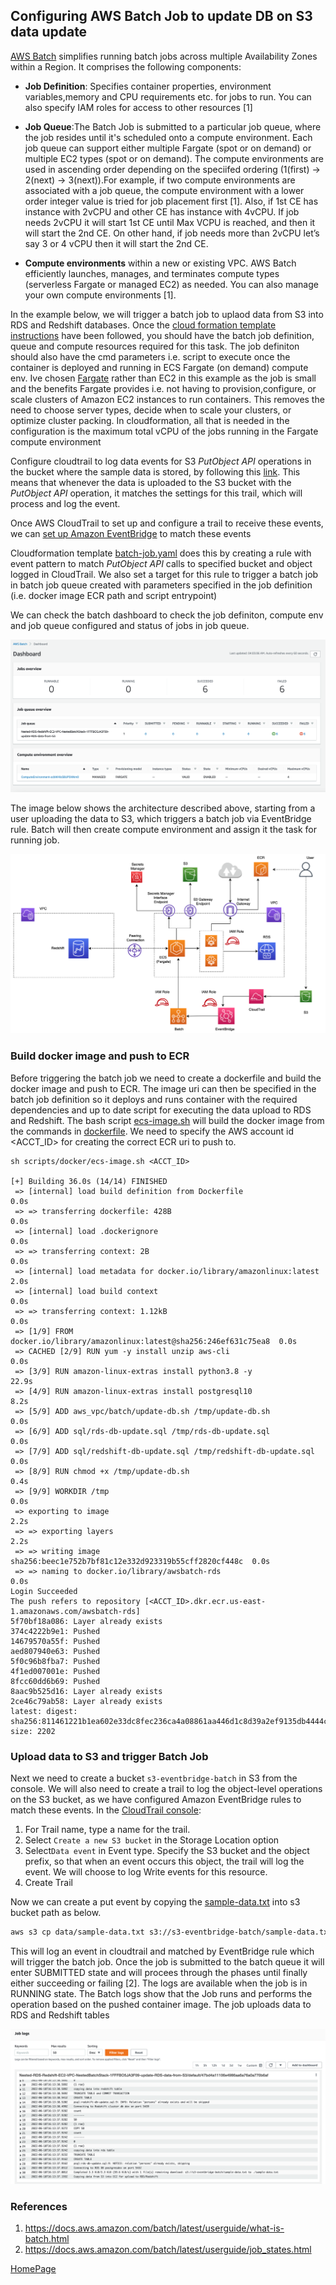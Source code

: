 ## Configuring AWS Batch Job to update DB on S3 data update

[AWS Batch]( https://docs.aws.amazon.com/batch/latest/userguide/what-is-batch.html) simplifies running batch jobs across multiple Availability Zones within a Region.
It comprises the following components:

* **Job Definition**: Specifies container properties, environment variables,memory and CPU requirements etc.
 for jobs to run. You can also specify IAM roles for access to other resources [1]
 
* **Job Queue**:The Batch Job is submitted to a particular job queue, where the job resides until it's
 scheduled onto a compute environment. Each job queue can support either multiple Fargate (spot or on demand)
 or multiple EC2 types  (spot or on demand). The compute environments are used in ascending order depending 
 on the speciifed ordering (1(first) -> 2(next) -> 3(next)).For example, if two compute environments are associated with a job queue, the compute environment with a lower order integer value is tried for job placement first [1]. Also, if 1st CE has instance with 2vCPU and other CE has instance with 4vCPU. If job needs 2vCPU it will start 1st CE until Max VCPU is reached, and then it will start the 2nd CE. On other hand, if job needs more than 2vCPU let’s say 3 or 4 vCPU then it will start the 2nd CE. 
  
* **Compute environments** within a new or existing VPC. AWS Batch efficiently launches, manages, and terminates compute
  types (serverless Fargate or managed EC2)  as needed. You can also manage your own compute environments [1].

In the example below, we will trigger a batch job to uplaod data from S3 into RDS and Redshift
databases. Once the [cloud formation template instructions](https://github.com/ryankarlos/AWS-VPC#create-aws-resource-using-cloudformation)  have been followed, you should have the batch job definition, queue and compute resources required for this task.  The job definiton should also have the cmd parameters i.e.
script to execute once the container is deployed and running in ECS Fargate (on demand) compute env.
Ive chosen [Fargate](https://docs.aws.amazon.com/batch/latest/userguide/fargate.html) rather than EC2 in this example as the job is small and the benefits Fargate provides i.e. not having to provision,configure, or scale clusters of Amazon EC2 instances to run containers. 
This removes the need to choose server types, decide when to scale your clusters, or optimize cluster packing. 
In cloudformation, all that is needed in the configuration is the maximum total vCPU of the jobs running in the Fargate compute environment

Configure cloudtrail to log data events for S3 _PutObject API_ operations in the bucket where the sample data is stored, by following this [link](https://docs.aws.amazon.com/awscloudtrail/latest/userguide/logging-data-events-with-cloudtrail.html). This means that whenever the data is uploaded to the S3 bucket with the _PutObject API_ operation, it matches the settings for this trail, which will process and log the event.

Once AWS CloudTrail to set up and configure a trail to receive these events, we can [set up
Amazon EventBridge]( https://docs.aws.amazon.com/eventbridge/latest/userguide/eb-log-s3-data-events.html) to match these events

Cloudformation template [batch-job.yaml](https://github.com/ryankarlos/AWS-VPC/blob/master/templates/batch-job.yaml) does this by creating a rule with event pattern to match _PutObject API_ calls to specified bucket and object logged in CloudTrail. We also set a target for
this rule to trigger a batch job in batch job queue created with  parameters specified in the job
definition (i.e. docker image ECR path and script entrypoint)

We can check the batch dashboard to check the job definiton, compute env and job queue configured and
status of jobs in job queue.

![](../../screenshots/aws-batch-dashboard.png) 

The image below shows the architecture described above, starting from a user uploading the data to S3,
which triggers a batch job via EventBridge rule. Batch will then create compute environment and assign
it the task for running job.

![](../../screenshots/batch-update-db-date-ecs-architecture.png) 

### Build docker image and push to ECR

Before triggering the batch job we need to create a dockerfile and build the docker image and push to
ECR. The image uri can then be specified in the batch job definition so it deploys and runs container
with the required dependencies and up to date script for executing the data upload to RDS and Redshift.
The bash script [ecs-image.sh](https://github.com/ryankarlos/AWS-VPC/blob/master/aws_vpc/batch/ecs-image.sh) will build the docker image from the commands in [dockerfile](https://github.com/ryankarlos/AWS-VPC/blob/master/Dockerfile). We need to specify the AWS account id <ACCT_ID> for creating the correct ECR uri to push to.

````
sh scripts/docker/ecs-image.sh <ACCT_ID>

[+] Building 36.0s (14/14) FINISHED
 => [internal] load build definition from Dockerfile                       0.0s
 => => transferring dockerfile: 428B                                       0.0s
 => [internal] load .dockerignore                                          0.0s
 => => transferring context: 2B                                            0.0s
 => [internal] load metadata for docker.io/library/amazonlinux:latest      2.0s
 => [internal] load build context                                          0.0s
 => => transferring context: 1.12kB                                        0.0s
 => [1/9] FROM docker.io/library/amazonlinux:latest@sha256:246ef631c75ea8  0.0s
 => CACHED [2/9] RUN yum -y install unzip aws-cli                          0.0s
 => [3/9] RUN amazon-linux-extras install python3.8 -y                    22.9s
 => [4/9] RUN amazon-linux-extras install postgresql10                     8.2s
 => [5/9] ADD aws_vpc/batch/update-db.sh /tmp/update-db.sh                 0.0s
 => [6/9] ADD sql/rds-db-update.sql /tmp/rds-db-update.sql                 0.0s
 => [7/9] ADD sql/redshift-db-update.sql /tmp/redshift-db-update.sql       0.0s
 => [8/9] RUN chmod +x /tmp/update-db.sh                                   0.4s
 => [9/9] WORKDIR /tmp                                                     0.0s
 => exporting to image                                                     2.2s
 => => exporting layers                                                    2.2s
 => => writing image sha256:beec1e752b7bf81c12e332d923319b55cff2820cf448c  0.0s
 => => naming to docker.io/library/awsbatch-rds                            0.0s
Login Succeeded
The push refers to repository [<ACCT_ID>.dkr.ecr.us-east-1.amazonaws.com/awsbatch-rds]
5f70bf18a086: Layer already exists
374c4222b9e1: Pushed
14679570a55f: Pushed
aed807940e63: Pushed
5f0c96b8fba7: Pushed
4f1ed007001e: Pushed
8fcc60dd6b69: Pushed
8aac9b525d16: Layer already exists
2ce46c79ab58: Layer already exists
latest: digest: sha256:811461221b1ea602e33dc8fec236ca4a08861aa446d1c8d39a2ef9135db4444c size: 2202

````


### Upload data to S3 and trigger Batch Job

Next we need to create a bucket `s3-eventbridge-batch` in S3 from the console. We will also need to create a trail to log the object-level operations on the S3 bucket, as we have configured Amazon EventBridge rules to match these events.
In the [CloudTrail console](https://console.amazonaws.cn/cloudtrail/):

1. For Trail name, type a name for the trail.
2. Select `Create a new S3 bucket` in the Storage Location option
3. Select`Data event` in Event type. Specify the S3 bucket and the object prefix, so that when an event occurs this object, the trail will log the event. We will choose to log Write events for this resource. 
4. Create Trail

Now we can create a put event by copying the [sample-data.txt](https://github.com/ryankarlos/AWS-VPC/blob/master/data/sample-data.txt) into s3 bucket path as below.

```bash
aws s3 cp data/sample-data.txt s3://s3-eventbridge-batch/sample-data.txt
```

This will log an event in cloudtrail and matched by EventBridge rule which will trigger the batch job. 
Once the job is submitted to the batch queue it will enter SUBMITTED state and will procees through the phases until finally either succeeding or failing [2]. The logs are available when the job is in RUNNING state. The Batch logs show that the Job runs and performs the operation based on the pushed container image. The job uploads data to RDS and Redshift tables

![](../../screenshots/aws-batch-logs.png) 

### References

1. https://docs.aws.amazon.com/batch/latest/userguide/what-is-batch.html
2. https://docs.aws.amazon.com/batch/latest/userguide/job_states.html


[HomePage](../../README.md)
